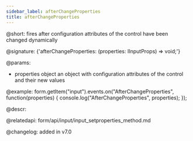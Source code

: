 ```yaml
---
sidebar_label: afterChangeProperties
title: afterChangeProperties
---          
```


@short: fires after configuration attributes of the control have been changed dynamically

@signature: {'afterChangeProperties: (properties: IInputProps) => void;'}

@params:
- properties     object      an object with configuration attributes of the control and their new values

@example:
form.getItem("input").events.on("AfterChangeProperties", function(properties) {
    console.log("AfterChangeProperties", properties);
});



@descr:

@relatedapi: form/api/input/input_setproperties_method.md

@changelog: added in v7.0

